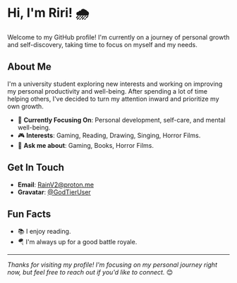 # Hi, I'm Riri! 🌧️

Welcome to my GitHub profile! I'm currently on a journey of personal growth and self-discovery, taking time to focus on myself and my needs.

## About Me

I'm a university student exploring new interests and working on improving my personal productivity and well-being. After spending a lot of time helping others, I've decided to turn my attention inward and prioritize my own growth.

- 🌱 **Currently Focusing On**: Personal development, self-care, and mental well-being.
- 🎮 **Interests**: Gaming, Reading, Drawing, Singing, Horror Films.
- 💬 **Ask me about**: Gaming, Books, Horror Films.

## Get In Touch

- **Email**: [RainV2@proton.me](mailto:RainV2@proton.me)
- **Gravatar**: [@GodTierUser](https://gravatar.com/godtieruser)

## Fun Facts

- 📚 I enjoy reading.
- 🪂 I'm always up for a good battle royale.

---

*Thanks for visiting my profile! I'm focusing on my personal journey right now, but feel free to reach out if you'd like to connect.* 😊
